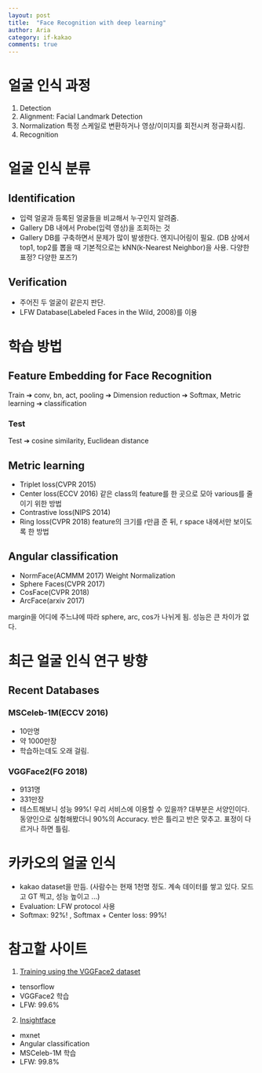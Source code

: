 ```yaml
---
layout: post
title:  "Face Recognition with deep learning"
author: Aria
category: if-kakao
comments: true
---
```


# 얼굴 인식 과정
1. Detection
2. Alignment: Facial Landmark Detection
3. Normalization
특정 스케일로 변환하거나 영상/이미지를 회전시켜 정규화시킴.
4. Recognition

# 얼굴 인식 분류
## Identification
- 입력 얼굴과 등록된 얼굴들을 비교해서 누구인지 알려줌.
- Gallery DB 내에서 Probe(입력 영상)을 조회하는 것
- Gallery DB를 구축하면서 문제가 많이 발생한다. 엔지니어링이 필요. (DB 상에서 top1, top2를 뽑을 때 기본적으로는 kNN(k-Nearest Neighbor)을 사용. 다양한 표정? 다양한 포즈?)

## Verification
- 주어진 두 얼굴이 같은지 판단.
- LFW Database(Labeled Faces in the Wild, 2008)를 이용

# 학습 방법
## Feature Embedding for Face Recognition
Train ➔ conv, bn, act, pooling ➔ Dimension reduction ➔ Softmax, Metric learning ➔ classification

### Test
Test ➔ cosine similarity, Euclidean distance

## Metric learning
- Triplet loss(CVPR 2015)
- Center loss(ECCV 2016)
  같은 class의 feature를 한 곳으로 모아 various를 줄이기 위한 방법
- Contrastive loss(NIPS 2014)
- Ring loss(CVPR 2018)
  feature의 크기를 r만큼 준 뒤, r space 내에서만 보이도록 한 방법

## Angular classification
- NormFace(ACMMM 2017)
  Weight Normalization
- Sphere Faces(CVPR 2017)
- CosFace(CVPR 2018)
- ArcFace(arxiv 2017)

margin을 어디에 주느냐에 따라 sphere, arc, cos가 나뉘게 됨. 성능은 큰 차이가 없다.


# 최근 얼굴 인식 연구 방향
## Recent Databases
### MSCeleb-1M(ECCV 2016)
- 10만명
- 약 1000만장
- 학습하는데도 오래 걸림.

### VGGFace2(FG 2018)
- 9131명
- 331만장
- 테스트해보니 성능 99%! 우리 서비스에 이용할 수 있을까? 대부분은 서양인이다. 동양인으로 실험해봤더니 90%의 Accuracy. 반은 틀리고 반은 맞추고. 표정이 다르거나 하면 틀림.

# 카카오의 얼굴 인식
- kakao dataset을 만듬.
  (사람수는 현재 1천명 정도. 계속 데이터를 쌓고 있다. 모드고 GT 찍고, 성능 높이고 ...)
- Evaluation: LFW protocol 사용
- Softmax: 92%! , Softmax + Center loss: 99%!

# 참고할 사이트
1. [Training using the VGGFace2 dataset](https://github.com/davidsandberg/facenet/wiki/Training-using-the-VGGFace2-dataset)
- tensorflow
- VGGFace2 학습
- LFW: 99.6%

2. [Insightface](https://github.com/deepinsight/insightface)
- mxnet
- Angular classification
- MSCeleb-1M 학습
- LFW: 99.8%
